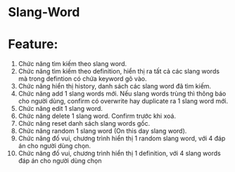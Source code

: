 # Slang-Word
# Feature: 
1. Chức năng tìm kiếm theo slang word.
2. Chức năng tìm kiếm theo definition, hiển thị ra tất cả các slang words mà trong
defintion có chứa keyword gõ vào.
3. Chức năng hiển thị history, danh sách các slang word đã tìm kiếm.
4. Chức năng add 1 slang words mới. Nếu slang words trùng thì thông báo cho người
dùng, confirm có overwrite hay duplicate ra 1 slang word mới.
5. Chức năng edit 1 slang word.
6. Chức năng delete 1 slang word. Confirm trước khi xoá.
7. Chức năng reset danh sách slang words gốc.
8. Chức năng random 1 slang word (On this day slang word).
9. Chức năng đố vui, chương trình hiển thị 1 random slang word, với 4 đáp án cho
người dùng chọn.
10. Chức năng đố vui, chương trình hiển thị 1 definition, với 4 slang words đáp án cho
người dùng chọn
